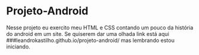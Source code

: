 # Projeto-Android
Nesse projeto eu exercito meu HTML e CSS contando um pouco da história do android em um site.
Se quiserem dar uma olhada link está aqui ###leandrokastilho.github.io/projeto-android/
mas lembrando estou iniciando.

